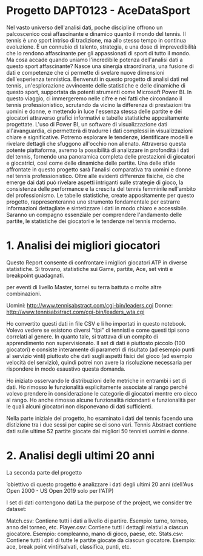 # Progetto DAPT0123 - AceDataSport
Nel vasto universo dell'analisi dati, poche discipline offrono un palcoscenico così affascinante e dinamico quanto il mondo del tennis. Il tennis è uno sport intriso di tradizione, ma allo stesso tempo in continua evoluzione. È un connubio di talento, strategia, e una dose di imprevedibilità che lo rendono affascinante per gli appassionati di sport di tutto il mondo. Ma cosa accade quando uniamo l'incredibile potenza dell'analisi dati a questo sport affascinante? Nasce una sinergia straordinaria, una fusione di dati e competenze che ci permette di svelare nuove dimensioni dell'esperienza tennistica.
Benvenuti in questo progetto di analisi dati nel tennis, un'esplorazione avvincente delle statistiche e delle dinamiche di questo sport, supportata da potenti strumenti come Microsoft Power BI. In questo viaggio, ci immergeremo nelle cifre e nei fatti che circondano il tennis professionistico, scrutando da vicino la differenza di prestazioni tra uomini e donne, e mettendo in luce l'essenza stessa delle partite e dei giocatori attraverso grafici informativi e tabelle statistiche appositamente progettate.
L'uso di Power BI, un software di visualizzazione dati all'avanguardia, ci permetterà di tradurre i dati complessi in visualizzazioni chiare e significative. Potremo esplorare le tendenze, identificare modelli e rivelare dettagli che sfuggono all'occhio non allenato. Attraverso questa potente piattaforma, avremo la possibilità di analizzare in profondità i dati del tennis, fornendo una panoramica completa delle prestazioni di giocatori e giocatrici, così come delle dinamiche delle partite.
Una delle sfide affrontate in questo progetto sarà l'analisi comparativa tra uomini e donne nel tennis professionistico. Oltre alle evidenti differenze fisiche, ciò che emerge dai dati può rivelare aspetti intriganti sulle strategie di gioco, la consistenza delle performance e la crescita del tennis femminile nell'ambito del professionismo.
Le tabelle statistiche, create appositamente per questo progetto, rappresenteranno uno strumento fondamentale per estrarre informazioni dettagliate e sintetizzare i dati in modo chiaro e accessibile. Saranno un compagno essenziale per comprendere l'andamento delle partite, le statistiche dei giocatori e le tendenze nel tennis moderno.
# 1. Analisi dei migliori giocatori
Questo Report consente di confrontare i migliori giocatori ATP in diverse statistiche. Si trovano, statistiche sui Game, partite, Ace, set vinti e breakpoint guadagnati.


per eventi di livello Master, tornei su terra battuta o molte altre combinazioni. 

Uomini: http://www.tennisabstract.com/cgi-bin/leaders.cgi
Donne: http://www.tennisabstract.com/cgi-bin/leaders_wta.cgi

Ho convertito questi dati in file CSV e li ho importati in questo notebook. Volevo vedere se esistono diversi "tipi" di tennisti e come questi tipi sono correlati al genere. In quanto tale, si trattava di un compito di apprendimento non supervisionato. Il set di dati è piuttosto piccolo (100 giocatori) e consiste interamente di parametri di risultato (ad esempio punti al servizio vinti) piuttosto che dati sugli aspetti fisici del gioco (ad esempio velocità del servizio), quindi potrei non avere la risoluzione necessaria per rispondere in modo esaustivo questa domanda.

Ho iniziato osservando le distribuzioni delle metriche in entrambi i set di dati. Ho rimosso le funzionalità esplicitamente associate al rango perché volevo prendere in considerazione le categorie di giocatori mentre ero cieco al rango. Ho anche rimosso alcune funzionalità ridondanti e funzionalità per le quali alcuni giocatori non disponevano di dati sufficienti.

Nella parte iniziale del progetto, ho esaminato i dati del tennis facendo una distizione tra i due sessi per capire se ci sono vari.
Tennis Abstract contiene dati sulle ultime 52 partite giocate dai migliori 50 tennisti uomini e donne.



# 2. Analisi degli ultimi 20 anni

La seconda parte del progetto 

’obiettivo di questo progetto è analizzare i dati degli ultimi 20 anni (dell'Aus Open 2000 - US Open 2019 solo per l'ATP)

I set di dati contengono dati 
La the purpose of the project, we consider tre dataset:

Match.csv: Contiene tutti i dati a livello di partire. Esempio: turno, torneo, anno del torneo, etc.
Player.csv: Contiene tutti i dettagli relativi a ciascun giocatore. Esempio: compleanno, mano di gioco, paese, etc.
Stats.csv: Contiene tutti i dati di tutte le partite giocate da ciascun giocatore. Esempio: ace, break point vinti/salvati, classifica, punti, etc.



